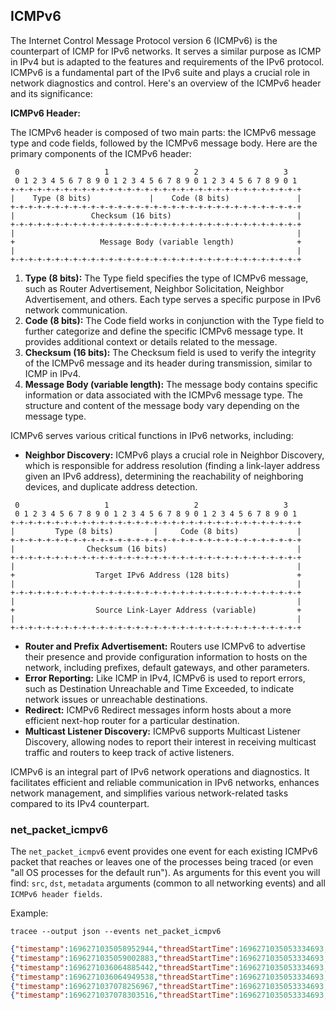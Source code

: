## ICMPv6

The Internet Control Message Protocol version 6 (ICMPv6) is the counterpart of
ICMP for IPv6 networks. It serves a similar purpose as ICMP in IPv4 but is
adapted to the features and requirements of the IPv6 protocol. ICMPv6 is a
fundamental part of the IPv6 suite and plays a crucial role in network
diagnostics and control. Here's an overview of the ICMPv6 header and its
significance:

**ICMPv6 Header:**

The ICMPv6 header is composed of two main parts: the ICMPv6 message type and
code fields, followed by the ICMPv6 message body. Here are the primary
components of the ICMPv6 header:

```
 0                   1                   2                   3
 0 1 2 3 4 5 6 7 8 9 0 1 2 3 4 5 6 7 8 9 0 1 2 3 4 5 6 7 8 9 0 1
+-+-+-+-+-+-+-+-+-+-+-+-+-+-+-+-+-+-+-+-+-+-+-+-+-+-+-+-+-+-+-+-+
|    Type (8 bits)             |    Code (8 bits)               |
+-+-+-+-+-+-+-+-+-+-+-+-+-+-+-+-+-+-+-+-+-+-+-+-+-+-+-+-+-+-+-+-+
|                 Checksum (16 bits)                            |
+-+-+-+-+-+-+-+-+-+-+-+-+-+-+-+-+-+-+-+-+-+-+-+-+-+-+-+-+-+-+-+-+
|                                                               |
+                   Message Body (variable length)              +
|                                                               |
+-+-+-+-+-+-+-+-+-+-+-+-+-+-+-+-+-+-+-+-+-+-+-+-+-+-+-+-+-+-+-+-+
```

1. **Type (8 bits):** The Type field specifies the type of ICMPv6 message, such as Router Advertisement, Neighbor Solicitation, Neighbor Advertisement, and others. Each type serves a specific purpose in IPv6 network communication.
2. **Code (8 bits):** The Code field works in conjunction with the Type field to further categorize and define the specific ICMPv6 message type. It provides additional context or details related to the message.
3. **Checksum (16 bits):** The Checksum field is used to verify the integrity of the ICMPv6 message and its header during transmission, similar to ICMP in IPv4.
4. **Message Body (variable length):** The message body contains specific information or data associated with the ICMPv6 message type. The structure and content of the message body vary depending on the message type.

ICMPv6 serves various critical functions in IPv6 networks, including:

- **Neighbor Discovery:** ICMPv6 plays a crucial role in Neighbor Discovery, which is responsible for address resolution (finding a link-layer address given an IPv6 address), determining the reachability of neighboring devices, and duplicate address detection.

```
 0                   1                   2                   3
 0 1 2 3 4 5 6 7 8 9 0 1 2 3 4 5 6 7 8 9 0 1 2 3 4 5 6 7 8 9 0 1
+-+-+-+-+-+-+-+-+-+-+-+-+-+-+-+-+-+-+-+-+-+-+-+-+-+-+-+-+-+-+-+-+
|         Type (8 bits)         |     Code (8 bits)             |
+-+-+-+-+-+-+-+-+-+-+-+-+-+-+-+-+-+-+-+-+-+-+-+-+-+-+-+-+-+-+-+-+
|                Checksum (16 bits)                             |
+-+-+-+-+-+-+-+-+-+-+-+-+-+-+-+-+-+-+-+-+-+-+-+-+-+-+-+-+-+-+-+-+
|                                                               |
+                  Target IPv6 Address (128 bits)               +
|                                                               |
+-+-+-+-+-+-+-+-+-+-+-+-+-+-+-+-+-+-+-+-+-+-+-+-+-+-+-+-+-+-+-+-+
|                                                               |
+                  Source Link-Layer Address (variable)         +
|                                                               |
+-+-+-+-+-+-+-+-+-+-+-+-+-+-+-+-+-+-+-+-+-+-+-+-+-+-+-+-+-+-+-+-+
```

- **Router and Prefix Advertisement:** Routers use ICMPv6 to advertise their presence and provide configuration information to hosts on the network, including prefixes, default gateways, and other parameters.
- **Error Reporting:** Like ICMP in IPv4, ICMPv6 is used to report errors, such as Destination Unreachable and Time Exceeded, to indicate network issues or unreachable destinations.
- **Redirect:** ICMPv6 Redirect messages inform hosts about a more efficient next-hop router for a particular destination.
- **Multicast Listener Discovery:** ICMPv6 supports Multicast Listener Discovery, allowing nodes to report their interest in receiving multicast traffic and routers to keep track of active listeners.

ICMPv6 is an integral part of IPv6 network operations and diagnostics. It
facilitates efficient and reliable communication in IPv6 networks, enhances
network management, and simplifies various network-related tasks compared to its
IPv4 counterpart.

### net_packet_icmpv6

The `net_packet_icmpv6` event provides one event for each existing ICMPv6 packet
that reaches or leaves one of the processes being traced (or even "all OS
processes for the default run"). As arguments for this event you will find:
`src`, `dst`, `metadata` arguments (common to all networking events) and all `ICMPv6 header
fields`.

Example:

```console
tracee --output json --events net_packet_icmpv6
```

```json
{"timestamp":1696271035058952944,"threadStartTime":1696271035053334693,"processorId":3,"processId":1099372,"cgroupId":5650,"threadId":1099372,"parentProcessId":1037836,"hostProcessId":1099372,"hostThreadId":1099372,"hostParentProcessId":1037836,"userId":1000,"mountNamespace":4026531841,"pidNamespace":4026531836,"processName":"ping","executable":{"path":""},"hostName":"rugged","containerId":"","container":{},"kubernetes":{},"eventId":"2005","eventName":"net_packet_icmpv6","matchedPolicies":[""],"argsNum":3,"returnValue":0,"syscall":"sendto","stackAddresses":[0],"contextFlags":{"containerStarted":false,"isCompat":false},"threadEntityId":1216694504,"processEntityId":1216694504,"parentEntityId":2142180145,"args":[{"name":"src","type":"const char*","value":"fd12:3456:789a::2"},{"name":"dst","type":"const char*","value":"fd12:3456:789a::2"},{"name":"proto_icmpv6","type":"trace.ProtoICMPv6","value":{"typeCode":"EchoRequest","checksum":25155}}]}
{"timestamp":1696271035059002883,"threadStartTime":1696271035053334693,"processorId":3,"processId":1099372,"cgroupId":5650,"threadId":1099372,"parentProcessId":1037836,"hostProcessId":1099372,"hostThreadId":1099372,"hostParentProcessId":1037836,"userId":1000,"mountNamespace":4026531841,"pidNamespace":4026531836,"processName":"ping","executable":{"path":""},"hostName":"rugged","containerId":"","container":{},"kubernetes":{},"eventId":"2005","eventName":"net_packet_icmpv6","matchedPolicies":[""],"argsNum":3,"returnValue":0,"syscall":"","stackAddresses":[0],"contextFlags":{"containerStarted":false,"isCompat":false},"threadEntityId":1216694504,"processEntityId":1216694504,"parentEntityId":2142180145,"args":[{"name":"src","type":"const char*","value":"fd12:3456:789a::2"},{"name":"dst","type":"const char*","value":"fd12:3456:789a::2"},{"name":"proto_icmpv6","type":"trace.ProtoICMPv6","value":{"typeCode":"EchoReply","checksum":24899}}]}
{"timestamp":1696271036064885442,"threadStartTime":1696271035053334693,"processorId":1,"processId":1099372,"cgroupId":5650,"threadId":1099372,"parentProcessId":1037836,"hostProcessId":1099372,"hostThreadId":1099372,"hostParentProcessId":1037836,"userId":1000,"mountNamespace":4026531841,"pidNamespace":4026531836,"processName":"ping","executable":{"path":""},"hostName":"rugged","containerId":"","container":{},"kubernetes":{},"eventId":"2005","eventName":"net_packet_icmpv6","matchedPolicies":[""],"argsNum":3,"returnValue":0,"syscall":"sendto","stackAddresses":[0],"contextFlags":{"containerStarted":false,"isCompat":false},"threadEntityId":1216694504,"processEntityId":1216694504,"parentEntityId":2142180145,"args":[{"name":"src","type":"const char*","value":"fd12:3456:789a::2"},{"name":"dst","type":"const char*","value":"fd12:3456:789a::2"},{"name":"proto_icmpv6","type":"trace.ProtoICMPv6","value":{"typeCode":"EchoRequest","checksum":32811}}]}
{"timestamp":1696271036064949538,"threadStartTime":1696271035053334693,"processorId":1,"processId":1099372,"cgroupId":5650,"threadId":1099372,"parentProcessId":1037836,"hostProcessId":1099372,"hostThreadId":1099372,"hostParentProcessId":1037836,"userId":1000,"mountNamespace":4026531841,"pidNamespace":4026531836,"processName":"ping","executable":{"path":""},"hostName":"rugged","containerId":"","container":{},"kubernetes":{},"eventId":"2005","eventName":"net_packet_icmpv6","matchedPolicies":[""],"argsNum":3,"returnValue":0,"syscall":"","stackAddresses":[0],"contextFlags":{"containerStarted":false,"isCompat":false},"threadEntityId":1216694504,"processEntityId":1216694504,"parentEntityId":2142180145,"args":[{"name":"src","type":"const char*","value":"fd12:3456:789a::2"},{"name":"dst","type":"const char*","value":"fd12:3456:789a::2"},{"name":"proto_icmpv6","type":"trace.ProtoICMPv6","value":{"typeCode":"EchoReply","checksum":32555}}]}
{"timestamp":1696271037078256967,"threadStartTime":1696271035053334693,"processorId":3,"processId":1099372,"cgroupId":5650,"threadId":1099372,"parentProcessId":1037836,"hostProcessId":1099372,"hostThreadId":1099372,"hostParentProcessId":1037836,"userId":1000,"mountNamespace":4026531841,"pidNamespace":4026531836,"processName":"ping","executable":{"path":""},"hostName":"rugged","containerId":"","container":{},"kubernetes":{},"eventId":"2005","eventName":"net_packet_icmpv6","matchedPolicies":[""],"argsNum":3,"returnValue":0,"syscall":"sendto","stackAddresses":[0],"contextFlags":{"containerStarted":false,"isCompat":false},"threadEntityId":1216694504,"processEntityId":1216694504,"parentEntityId":2142180145,"args":[{"name":"src","type":"const char*","value":"fd12:3456:789a::2"},{"name":"dst","type":"const char*","value":"fd12:3456:789a::2"},{"name":"proto_icmpv6","type":"trace.ProtoICMPv6","value":{"typeCode":"EchoRequest","checksum":3574}}]}
{"timestamp":1696271037078303516,"threadStartTime":1696271035053334693,"processorId":3,"processId":1099372,"cgroupId":5650,"threadId":1099372,"parentProcessId":1037836,"hostProcessId":1099372,"hostThreadId":1099372,"hostParentProcessId":1037836,"userId":1000,"mountNamespace":4026531841,"pidNamespace":4026531836,"processName":"ping","executable":{"path":""},"hostName":"rugged","containerId":"","container":{},"kubernetes":{},"eventId":"2005","eventName":"net_packet_icmpv6","matchedPolicies":[""],"argsNum":3,"returnValue":0,"syscall":"","stackAddresses":[0],"contextFlags":{"containerStarted":false,"isCompat":false},"threadEntityId":1216694504,"processEntityId":1216694504,"parentEntityId":2142180145,"args":[{"name":"src","type":"const char*","value":"fd12:3456:789a::2"},{"name":"dst","type":"const char*","value":"fd12:3456:789a::2"},{"name":"proto_icmpv6","type":"trace.ProtoICMPv6","value":{"typeCode":"EchoReply","checksum":3318}}]}
```
